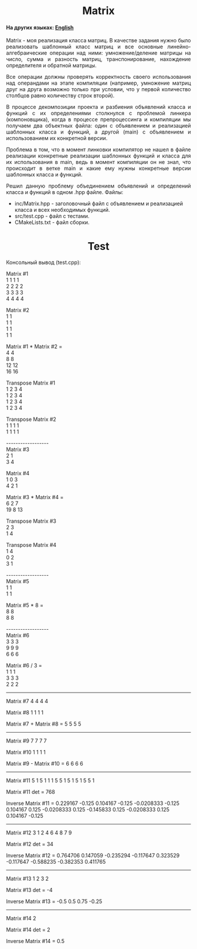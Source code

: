 <h1 align="center">Matrix</h1>
<h4>На других языках: <a href="https://github.com/AlferovKirill/Study/blob/main/№4%20Matrix/README.md">English</a></h4>

<p align="justify">Matrix - моя реализация класса матриц. В качестве задания нужно было реализовать шаблонный класс матриц и все основные линейно-алгебраические операции над ними: умножение/деление матрицы на число, сумма и разность матриц, транспонирование, нахождение определителя и обратной матрицы.</p>

<p align="justify">Все операции должны проверять корректность своего использования над операндами на этапе компиляции (например, умножение матриц друг на друга возможно только при условии, что у первой количество столбцов равно количеству строк второй).</p>

<p align="justify">В процессе декомпозиции проекта и разбиения объявлений класса и функций с их определениями столкнулся с проблемой линкера (компоновщика), когда в процессе препроцессинга и компиляции мы получаем два объектных файла: один с объявлением и реализацией шаблонных класса и функций, а другой (main) с объявлением и использованием их конкретной версии.</p>

<p align="justify">Проблема в том, что в момент линковки компилятор не нашел в файле реализации конкретные реализации шаблонных функций и класса для их использования в main, ведь в момент компиляции он не знал, что происходит в ветке main и какие ему нужны конкретные версии шаблонных класса и функций.</p>

<p align="justify">Решил данную проблему объединением объявлений и определений класса и функций в одном .hpp файле. Файлы:</p>
<ul>
  <li>inc/Matrix.hpp - заголовочный файл с объявлением и реализацией класса и всех необходимых функций.</li>
  <li>src/test.cpp - файл с тестами.</li>
  <li>CMakeLists.txt - файл сборки.</li>
</ul>

<h1 align="center">Test</h1>
<p align="justify">Консольный вывод (test.cpp):</p>

<p>Matrix #1<br>
1 1 1 1<br>
2 2 2 2<br>
3 3 3 3<br>
4 4 4 4<br>

Matrix #2<br>
1 1<br>
1 1<br>
1 1<br>
1 1<br>

Matrix #1 * Matrix #2 =<br>
4 4<br>
8 8<br>
12 12<br>
16 16<br>

Transpose Matrix #1<br>
1 2 3 4<br>
1 2 3 4<br>
1 2 3 4<br>
1 2 3 4<br>

Transpose Matrix #2<br>
1 1 1 1<br>
1 1 1 1<br>

------------------<br>
Matrix #3<br>
2 1<br>
3 4<br>

Matrix #4<br>
1 0 3<br>
4 2 1<br>

Matrix #3 * Matrix #4 =<br>
6 2 7<br>
19 8 13<br>

Transpose Matrix #3<br>
2 3<br>
1 4<br>

Transpose Matrix #4<br>
1 4<br>
0 2<br>
3 1<br>

------------------<br>
Matrix #5<br>
1 1<br>
1 1<br>

Matrix #5 * 8 =<br>
8 8<br>
8 8<br>

------------------<br>
Matrix #6<br>
3 3 3<br>
9 9 9<br>
6 6 6<br>

Matrix #6 / 3 =<br>
1 1 1<br>
3 3 3<br>
2 2 2<br>

------------------
Matrix #7
4 4
4 4

Matrix #8
1 1
1 1

Matrix #7 + Matrix #8 =
5 5
5 5

------------------
Matrix #9
7 7
7 7

Matrix #10
1 1
1 1

Matrix #9 - Matrix #10 =
6 6
6 6

------------------
Matrix #11
5 1 5 1
1 1 5 5
1 5 1 5
1 5 5 1

Matrix #11 det = 768

Inverse Matrix #11 =
0.229167 -0.125 0.104167 -0.125
-0.0208333 -0.125 0.104167 0.125
-0.0208333 0.125 -0.145833 0.125
-0.0208333 0.125 0.104167 -0.125

------------------
Matrix #12
3 1 2
4 6 4
8 7 9

Matrix #12 det = 34

Inverse Matrix #12 =
0.764706 0.147059 -0.235294
-0.117647 0.323529 -0.117647
-0.588235 -0.382353 0.411765

------------------
Matrix #13
1 2
3 2

Matrix #13 det = -4

Inverse Matrix #13 =
-0.5 0.5
0.75 -0.25

------------------
Matrix #14
2

Matrix #14 det = 2

Inverse Matrix #14 =
0.5</p>
